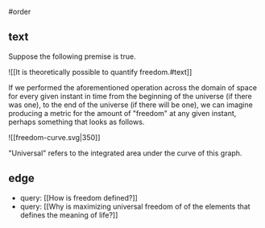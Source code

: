 #order 
## text
Suppose the following premise is true.

![[It is theoretically possible to quantify freedom.#text]]

If we performed the aforementioned operation across the domain of space for every given instant in time from the beginning of the universe (if there was one), to the end of the universe (if there will be one), we can imagine producing a metric for the amount of "freedom" at any given instant, perhaps something that looks as follows.

![[freedom-curve.svg|350]]

"Universal" refers to the integrated area under the curve of this graph.

## edge
- query: [[How is freedom defined?]]
- query: [[Why is maximizing universal freedom of of the elements that defines the meaning of life?]]
